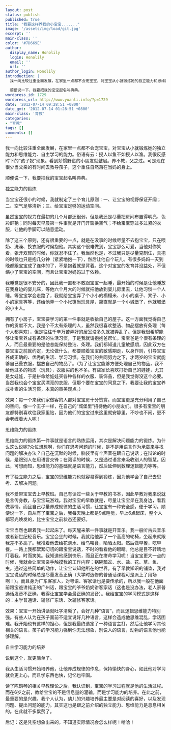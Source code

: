 ```yaml
---
layout: post
status: publish
published: true
title: "我要这样养我的小宝宝......."
image: '/assets/img/load/git.jpg'
excerpt: ''
main-class: ''
color: '#7D669E'
author:
  display_name: Honolily
  login: Honolily
  email: ''
  url: ''
author_login: Honolily
introduction: |
  我一向比较注重全面发展，在家里一点都不会宠宝宝，对宝宝从小就锻炼她的独立能力和思维能力、自主学习的能力。俗语有云：授人以鱼不如授人以渔。我很反感时下的&ldquo;孩子奴&rdquo;现象。看到娇惯野蛮的小朋友就皱眉。养不教，父之过。可是现在很少当父亲的有时间去教导孩子，这个重任自然落在当妈的身上。

  顺便说一下，我要把我的宝宝起名叫典典。
wordpress_id: 1729
wordpress_url: http://www.yuanli.info/?p=1729
date: '2012-07-14 09:28:51 +0800'
date_gmt: '2012-07-14 01:28:51 +0800'
main-class: '育教'
categories:
- "育教"
tags: []
comments: []
---
```

我一向比较注重全面发展，在家里一点都不会宠宝宝，对宝宝从小就锻炼她的独立能力和思维能力、自主学习的能力。俗语有云：授人以鱼不如授人以渔。我很反感时下的&ldquo;孩子奴&rdquo;现象。看到娇惯野蛮的小朋友就皱眉。养不教，父之过。可是现在很少当父亲的有时间去教导孩子，这个重任自然落在当妈的身上。

顺便说一下，我要把我的宝宝起名叫典典。

独立能力的锻炼

当宝宝还很小的时候，我就制定了三个育儿原则：一、让宝宝的视野保证开阔；二、空气足够清新；三、给宝宝足够的运动空间。

虽然宝宝的视力在最初的几个月都还很弱，但是我还是尽量把房间布置得明亮、色彩鲜艳；同时每天早晨第一件事就是开门开窗换空气；不给宝宝穿过多过紧的衣服，让他的手脚可以随意运动。

除了这三个原则，还有很重要的一点，就是在没事的时候尽量不去抱宝宝，只在喂奶、洗澡、换衣服的时候抱他。其实这个很难做到，宝宝那么可爱，当他对你笑着，张开双臂的时候，你就忍不住了。我当然也是，不过我只是尽量克制住，真抱的时候也只是抱几分钟（紧紧地抱一下），然后让他自个玩儿。有很多妈妈一天到晚都跟宝宝成了连体的了，不是抱着就是背着。这个对宝宝的发育并没益处，不但缩小了宝宝的空间，而且让宝宝对妈妈过于依赖。

我睡觉是很不安分的，因此我一直都不敢跟宝宝一起睡，最开始的时候是让他睡放在我身边的婴儿床，等他六个月大的时候就把他放到婴儿房里去，让他习惯一个人睡。等宝宝学会走路了，我就给宝宝弄了个小小的榻榻米、小小的桌子、凳子、小小的家具等等，还给他弄一个小帐篷当玩具屋，简直就是一个小城堡了，他就城堡的小主人。

拥有了小房子，宝宝要学习的第一件事就是收拾自己的屋子。这一方面我觉得自己作的贡献不大，我是个不太有条理的人，虽然我很喜欢整洁、物品摆放有条理（每个人都喜欢），但是往往千辛万苦弄好的居室没多久就被弄乱了。但是我很希望能够让宝宝养成有条理的生活习惯，于是我就请抱抱爸帮忙。宝宝爸是个很有条理的人，而且最重要的是他总能保持整洁、条理。我们都知道儿童敏感期，因此双方在要宝宝之前就约定，无论做什么，都要顺着宝宝的敏感期走，以身作则，引导宝宝养成正确的、优秀的生活、学习习惯。在我们的共同努力之下，才两岁的宝宝就能够自己叠衣服，摆放自己的物品了。（为了让宝宝能够方便处理自己的物品，我不给他过多的物质（玩具），衣服买的也不多。有些家长喜欢打扮自己的娃娃，尤其是女娃娃，于是拼命给娃娃买各种各样的衣服、装饰品，但是我觉得没这个必要。当然我也会个宝宝买漂亮的衣服，但那个要在宝宝的同意之下。我要让我的宝宝养成朴素的生活习惯，本真的审美观点。）

效果：每一个来我们家做客的人都对宝宝房十分赞赏。而宝宝更是充分利用了自己的空间，像一个王子一样，在自己的&ldquo;城堡里&rdquo;招待他的小朋友们。很多有宝宝的朋友都特别喜欢往我家里钻，因为他们的宝宝过来这里就安静里，不吵也不闹，更不会老缠着大人呢！

思维能力的锻炼

思维能力的锻炼第一件事就是语言的熟练运用，其次是解决问题能力的锻炼。为什么这么说呢?众位想想啊，你们在思考问题的时候，是不是用语言作为承载来寻找问题的解决办法？自己在沉默的时候，脑袋里有个声音在跟自己说话；在辩论的时候，是跟别人在用语言交锋；在阅读的时候，又是通过语言来吸收别人的智慧。因此，可想而知，思维能力的基础就是语言能力，然后延伸到数理逻辑能力等等。

有了独立能力之后，宝宝的思维能力也就容易得到锻炼，因为他学会了自己去思考、去解决问题。

我不爱带宝宝去上早教班。自己有读过一些关于早教的书本，因此早教对我来说就是言传身教，与宝宝玩游戏。我对宝宝的早教就是，尽量让宝宝呆在我身边，看我做事情。而且自己尽量养成规律的生活习惯，让宝宝有一种安全感，便于学习。顺便说一下，自从有了宝宝之后，我每天晚上都是9点睡觉，早上6点起床，整个人都容光焕发的，比生宝宝之前状态还要好。

宝宝当然也跟着我一起起床了。每天醒来第一件事就是开音乐。我一般听古典音乐或者新世纪轻音乐。宝宝会坐的时候，我就给他弄了一个高高的轮椅，坐起来就跟我差不多高了。我推着他去给花浇水、给鸟喂食，晒晒太阳。然后做早餐，吃早餐。一路上我都絮絮叨叨的跟宝宝说话，不时的看看他的眼睛。他总是目不转睛地盯着我，时而笑笑。我知道他感到快乐，而且正在拼命学习呢！当宝宝更大一点的时候，我就会让宝宝亲手触摸我的工作内容：锅碗瓢盆、水、盐、花、草、鱼、虫。通过这些简单的动作，让宝宝认知他所在的世界。有了早教知识的铺垫，我对宝宝说话的时候总是尽量发音正确（大学时选修的普通话课程可是派上了用场啊！）。而且身为广东客家人，对粤语、客家话也是要传承的，所以我一般在他面前跟宝爸讲纯正的广州话，跟宝宝的爷爷奶奶讲客家话（这也是没办法，老人家普通话发音不正确，我得让宝宝学会最正确的发音）。我给宝宝的学习模式是这样的：主学普通话、辅修广东话、次辅修客家话。

效果：宝宝一开始讲话就吐字清晰了，会好几种&ldquo;语言&rdquo;，而且逻辑思维能力特别强。有些人认为在孩子面前不适宜说好几种语言，这样会造成他思维混乱，学话困难。我开始也有这样的担心，但是我最终选定了一种语言主打，然后让他学习其他相关的语言。孩子的学习能力强到你无法想象，别说人的语言，动物的语言他也能够理解。

自主学习能力的培养

说到这个，就更简单了。

我从生活习惯开始培养他，让他养成规律的作息，保持愉快的身心，如此他对学习就会更上心，而且学东西也快，记忆也牢固。

读了陈鹤琴的相关早教理论之后，我认识到，宝宝的学习过程就是他的生活过程。而在6岁之前，教给宝宝的不是信息量的灌输，而是学习能力的培养。在此之前，最重要的是兴趣。我个人认为，幼儿的兴趣培养最主要是对阅读的喜好，以及发现问题、提出问题的能力。其实这也是跟之前介绍的独立能力、思维能力是息息相关的。在此就不多累赘了。

后记：这是凭空想象出来的，不知道实际情况会怎么样呢！哈哈！

